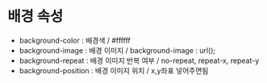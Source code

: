# 배경 속성
- background-color : 배경색 / #ffffff
- background-image : 배경 이미지 / background-image : url();
- background-repeat : 배경 이미지 반복 여부 / no-repeat, repeat-x, repeat-y 
- background-position : 배경 이미지 위치 / x,y좌표 넣어주면됨
